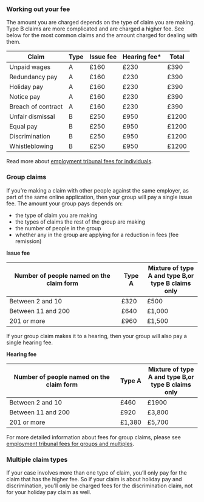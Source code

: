 ### Working out your fee
The amount you are charged depends on the type of claim you are making. Type B claims are more complicated and are charged a higher fee. See below for the most common claims and the amount charged for dealing with them.

|Claim|Type|Issue fee|Hearing fee*|Total|
|-----|----|---------|------------|-----|
|Unpaid wages|A|£160|£230|£390|
|Redundancy pay|A|£160|£230|£390|
|Holiday pay|A|£160|£230|£390|
|Notice pay|A|£160|£230|£390|
|Breach of contract|A|£160|£230|£390|
|Unfair dismissal|B|£250|£950|£1200|
|Equal pay|B|£250|£950|£1200|
|Discrimination|B|£250|£950|£1200|
|Whistleblowing|B|£250|£950|£1200|

Read more about [employment tribunal fees for individuals](http://hmctsformfinder.justice.gov.uk/HMCTS/GetLeaflet.do?court_leaflets_id=2762).

### Group claims
If you’re making a claim with other people against the same employer, as part of the same online application, then your group will pay a single issue fee. The amount your group pays depends on:

- the type of claim you are making
- the types of claims the rest of the group are making
- the number of people in the group
- whether any in the group are applying for a reduction in fees (fee remission)

__Issue fee__

|Number of people named on the claim form|Type A|Mixture of type<br/>A and type B,or<br> type B claims only|
|----------------------------------------|--------|--------------------------------------------------------|
|Between 2 and 10|£320|£500|
|Between 11 and 200|£640|£1,000|
|201 or more|£960|£1,500|

If your group claim makes it to a hearing, then your group will also pay a single hearing fee.

__Hearing fee__

|Number of people named on the claim form|Type A|Mixture of type<br/>A and type B,or<br> type B claims only|
|----------------------------------------|--------|--------------------------------------------------------|
|Between 2 and 10|£460|£1900|
|Between 11 and 200|£920|£3,800|
|201 or more|£1,380|£5,700|

For more detailed information about fees for group claims, please see [employment tribunal fees for groups and multiples](http://hmctsformfinder.justice.gov.uk/courtfinder/forms/t436-eng.pdf).



### Multiple claim types
If your case involves more than one type of claim, you’ll only pay for the claim that has the higher fee. So if your claim is about holiday pay and discrimination, you’ll only be charged fees for the discrimination claim, not for your holiday pay claim as well.
